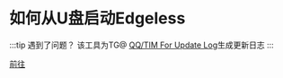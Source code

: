 # 如何从U盘启动Edgeless
:::tip 遇到了问题？
该工具为TG@ [QQ/TIM For Update Log](https://t.me/qq_updatelog)生成更新日志
:::

[前往](https://horatio.cn/quplog.html)